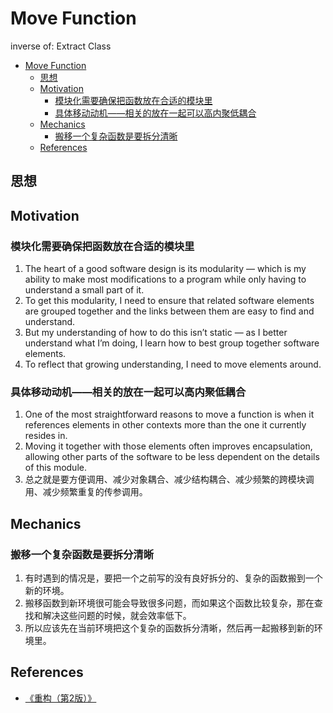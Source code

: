 # Move Function

inverse of: Extract Class


<!-- TOC -->

- [Move Function](#move-function)
    - [思想](#思想)
    - [Motivation](#motivation)
        - [模块化需要确保把函数放在合适的模块里](#模块化需要确保把函数放在合适的模块里)
        - [具体移动动机——相关的放在一起可以高内聚低耦合](#具体移动动机相关的放在一起可以高内聚低耦合)
    - [Mechanics](#mechanics)
        - [搬移一个复杂函数是要拆分清晰](#搬移一个复杂函数是要拆分清晰)
    - [References](#references)

<!-- /TOC -->


## 思想


## Motivation
### 模块化需要确保把函数放在合适的模块里
1. The heart of a good software design is its modularity — which is my ability to make most modifications to a program while only having to understand a small part of it. 
2. To get this modularity, I need to ensure that related software elements are grouped together and the links between them are easy to find and understand. 
3. But my understanding of how to do this isn’t static — as I better understand what I’m doing, I learn how to best group together software elements. 
4. To reflect that growing understanding, I need to move elements around.

### 具体移动动机——相关的放在一起可以高内聚低耦合
1. One of the most straightforward reasons to move a function is when it references elements in other contexts more than the one it currently resides in. 
2. Moving it together with those elements often improves encapsulation, allowing other parts of the software to be less dependent on the details of this module.
3. 总之就是要方便调用、减少对象耦合、减少结构耦合、减少频繁的跨模块调用、减少频繁重复的传参调用。


## Mechanics
### 搬移一个复杂函数是要拆分清晰
1. 有时遇到的情况是，要把一个之前写的没有良好拆分的、复杂的函数搬到一个新的环境。
2. 搬移函数到新环境很可能会导致很多问题，而如果这个函数比较复杂，那在查找和解决这些问题的时候，就会效率低下。
3. 所以应该先在当前环境把这个复杂的函数拆分清晰，然后再一起搬移到新的环境里。


## References
* [《重构（第2版）》](https://book.douban.com/subject/33400354/)
